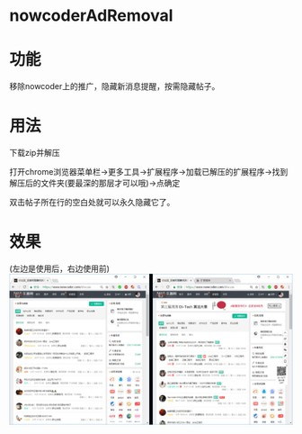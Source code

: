 # nowcoderAdRemoval

# 功能

移除nowcoder上的推广，隐藏新消息提醒，按需隐藏帖子。

# 用法

下载zip并解压

打开chrome浏览器菜单栏->更多工具->扩展程序->加载已解压的扩展程序->找到解压后的文件夹(要最深的那层才可以哦)->点确定

双击帖子所在行的空白处就可以永久隐藏它了。

# 效果
(左边是使用后，右边使用前)
![](https://github.com/ztinpn/nowcoderAdRemoval/blob/master/cmp.jpg?raw=true)
